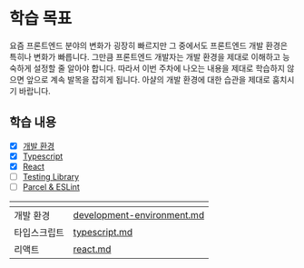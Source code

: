 # 학습 목표

요즘 프론트엔드 분야의 변화가 굉장히 빠르지만 그 중에서도 프론트엔드 개발 환경은 특히나 변화가 빠릅니다. 그만큼 프론트엔드 개발자는 개발 환경을 제대로 이해하고 능숙하게 설정할 줄 알아야 합니다. 따라서 이번 주차에 나오는 내용을 제대로 학습하지 않으면 앞으로 계속 발목을 잡히게 됩니다. 아샬의 개발 환경에 대한 습관을 제대로 훔치시기 바랍니다.

## 학습 내용

- [x] [개발 환경](./development-environment.md)
- [x] [Typescript](./typescript.md)
- [x] [React](./react.md)
- [ ] [Testing Library]()
- [ ] [Parcel & ESLint]()

<table data-view="cards">
  <thead>
    <tr>
      <th></th>
      <th data-hidden data-card-target data-type="content-ref"></th>
    </tr>
  </thead>
  <tbody>
    <tr>
      <td>개발 환경</td>
      <td><a href="./development-environment.md">development-environment.md</a></td>
    </tr>
    <tr>
      <td>타입스크립트</td>
      <td><a href="./typescript.md">typescript.md</a></td>
    </tr>
    <tr>
      <td>리액트</td>
      <td><a href="./react.md">react.md</a></td>
    </tr>
  </tbody>
</table>
